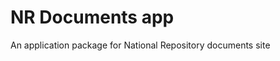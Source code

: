 <!--
 Copyright (c) 2022 CESNET

 This software is released under the MIT License.
 https://opensource.org/licenses/MIT
-->

# NR Documents app

An application package for National Repository documents site

